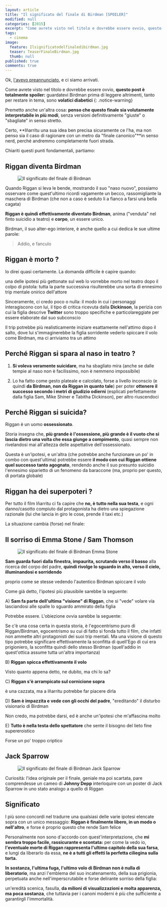 ```yaml
---
layout: article
title: "Il significato del finale di Birdman [SPOILER]"
modified: null
categories: [2015]
excerpt: "Come avrete visto nel titolo e dovrebbe essere ovvio, questo post è totalmente spoiler..."
tags:
  - cinema
image: 
  feature: Ilsignificatodelfinaledibirdman.jpg
  teaser: TeaserFinaleBirdman.jpg
  thumb: null
published: true
comments: true
---
```


Ok, [l'avevo preannunciato](), e ci siamo arrivati.

Come avrete visto nel titolo e dovrebbe essere ovvio, **questo post è totalmente spoiler:** guardatevi Birdman prima di leggere altrimenti, tanto per restare in tema, sono **volatici diabetici**
{: .notice-warning}

Premetto anche un'altra cosa: **penso che questo finale sia volutamente interpretabile in più modi**, senza versioni definitivamente "giuste" o "sbagliate" in senso stretto.

Certo, **Iñarritu una sua idea ben precisa sicuramente ce l'ha, ma non penso sia il caso di ragionare con un metro da "finale canonico"**in senso nerd, perché andremmo completamente fuori strada.

Chiariti questi punti fondamentali, partiamo:

## Riggan diventa Birdman

<figure>
 <img src="http://2.bp.blogspot.com/-DWRu_V0hEPI/VO3JmYWGZbI/AAAAAAAALck/ImxwdJjEJLM/s1600/finalebirdman.jpg" alt="Il significato del finale di Birdman">
</figure>

Quando Riggan si leva le bende, mostrando il suo "naso nuovo", possiamo osservare come quest'ultimo ricordi vagamente un becco, rassomigliante la maschera di Birdman (che non a caso è seduto li a fianco a farsi una bella cagata)

**Riggan è quindi effettivamente diventato Birdman**, anima ("venduta" nel finto suicidio a teatro) e **corpo**, un essere unico.

Birdman, il suo alter-ego interiore, è anche quello a cui dedica le sue ultime parole:

> Addio, e fanculo

## Riggan è morto ?

Io direi quasi certamente. La domanda difficile è capire quando:

una delle ipotesi più gettonate sul web lo vorrebbe morto nel teatro dopo il colpo di pistola: tutta la parte successiva risulterebbe una sorta di ennesimo trip mentale onirico dell'attore

Sinceramente, ci credo poco o nulla: il modo in cui i personaggi interagiscono con lui, il tipo di critica ricevuta dalla **Dickinson**, la perizia con cui la figlia descrive **Twitter** sono troppo specifiche e particolareggiate per essere elaborate dal suo subconscio

Il trip potrebbe più realisticamente iniziare esattamente nell'attimo dopo il salto, dove lui s'immaginerebbe la figlia sorridente vederlo spiccare il volo come Birdman, ma ci arriviamo tra un attimo

## Perché Riggan si spara al naso in teatro ?

1. **Si voleva veramente suicidare**, ma ha sbagliato mira (anche se dalle tempie al naso non è facilissimo, non è nemmeno impossibile)

2. Lo ha fatto come gesto plateale e calcolato, forse a livello inconscio (e quindi **da Birdman, non da Riggan in quanto tale**) per poter **ottenere il successo secondo i metri di giudizio odierni** (esplicati perfettamente dalla figlia Sam, Mike Shiner e Tabitha Dickinson), per altro riuscendoci

## Perché Riggan si suicida?

Riggan è un uomo **ossessionato**.

Storia insegna che, **più grande è l'ossessione, più grande è il vuoto che si lascia dietro una volta che essa giunge a compimento**, quasi sempre non rivelandosi mai all'altezza delle aspettative dell'ossessionato.

Questa è un'ipotesi, e un'altra (che potrebbe anche funzionare un po' in combo con quest'ultima) potrebbe essere **il modo con cui Riggan ottiene quel successo tanto agognato**, rendendo anche il suo presunto suicidio l'ennesimo siparietto di un fenomeno da baraccone (ma, proprio per questo, di portata globale)

## Riggan ha dei superpoteri ?

Per tutto il film Iñarritu ci fa capire che **no, è tutto nella sua testa**, e ogni danno/casotto compiuto dal protagonista ha dietro una spiegazione razionale (lui che lancia in giro le cose, prende il taxi etc.)

La situazione cambia (forse) nel finale:

## Il sorriso di Emma Stone / Sam Thomson

<figure>
 <img src="http://2.bp.blogspot.com/-4zxbuRTwUX8/VO3IPmW86tI/AAAAAAAALcY/CCllJ96WICQ/s1600/Birdman_69883.jpg" alt="Il significato del finale di Birdman Emma Stone">
</figure>

**Sam guarda fuori dalla finestra, impaurita, scrutando verso il basso** alla ricerca del corpo del padre, **quindi rivolge lo sguardo in alto, verso il cielo, illuminandosi e sorridendo**

proprio come se stesse vedendo l'autentico Birdman spiccare il volo

Come già detto, l'ipotesi più plausibile sarebbe la seguente:

A) **Sam fa parte dell'ultima "visione" di Riggan**, che si "vede" volare via lasciandosi alle spalle lo sguardo ammirato della figlia

Potrebbe essere. L'obiezione ovvia sarebbe la seguente: 

Se c'è una cosa certa in questa storia, è l'egocentrismo puro di Riggan/Birdman, egocentrismo su cui di fatto si fonda tutto il film, che infatti non ammette altri protagonisti dei suoi trip mentali.
Ma una visione di questo tipo potrebbe significare effettivamente la sconfitta di quell'Ego di cui era prigioniero, la sconfitta quindi dello stesso Birdman (quell'addio in quest'ottica assume tutta un'altra importanza)

B) **Riggan spicca effettivamente il volo**

Visto quanto appena detto, ne dubito, ma chi lo sa?

C) **Riggan s'è arrampicato sul cornicione sopra**

è una cazzata, ma a Iñarritu potrebbe far piacere dirla

D) **Sam è impazzita e vede con gli occhi del padre**, "ereditando" il disturbo visionario di Birdman

Non credo, ma potrebbe darsi, ed è anche un'ipotesi che m'affascina molto

E) **Tutto è nella testa dello spettatore** che sente il bisogno del lieto fine supereroistico

Forse un po' troppo criptico

## Jack Sparrow

<figure>
 <img src="https://upload.wikimedia.org/wikipedia/en/a/a2/Jack_Sparrow_In_Pirates_of_the_Caribbean-_At_World%27s_End.JPG" alt="Il significato del finale di Birdman Jack Sparrow">
</figure>

Curiosità: l'idea originale per il finale, geniale ma poi scartata, pare comprendesse un cameo di **Johnny Depp** interloquire con un poster di Jack Sparrow in uno stato analogo a quello di Riggan

## Significato 

I più sono concordi nel tradurre una qualsiasi delle varie ipotesi elencate sopra con un unico messaggio: **Riggan è finalmente libero, in un modo o nell'altro**, e forse è proprio questo che rende Sam felice

Personalmente non sono d'accordo con quest'interpretazione, che **mi sembra troppo facile, rassicurante e scontata:** per come la vedo io, **l'eventuale morte di Riggan rappresenta l'ultimo capitolo della sua farsa**, e lungi da liberarlo da essa, **ne è a tutti gli effetti la perfetta ciliegina sulla torta.**

**In sostanza, l'ultima fuga, l'ultimo volo di Birdman non è nulla di liberatorio**, ma anzi l'emblema del suo incatenamento, della sua prigionia, perpetuata anche nell'imperscrutabile e forse delirante sorriso della figlia:

un'eredità scenica, fasulla, **da milioni di visualizzazioni e molta apparenza, ma poca sostanza**, che tuttavia per i canoni moderni è più che sufficiente a garantirgli l'immortalità.
